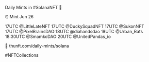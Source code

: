 Daily Mints in #SolanaNFT 🚀

⏰ Mint Jun 26

17UTC @LittleLateNFT
17UTC @DuckySquadNFT
17UTC @SukonNFT
17UTC @PixelBrainsDAO
18UTC @diahandsdao
18UTC @Urban_Bats
18:30UTC @SmamkoDAO
20UTC @UnitedPandas_io

🔗 thunft.com/daily-mints/solana

#NFTCollections